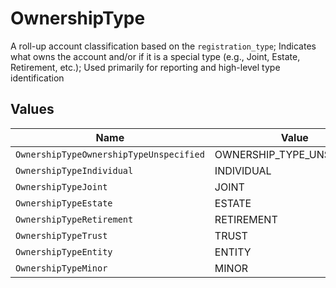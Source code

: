 # OwnershipType

A roll-up account classification based on the `registration_type`; Indicates what owns the account and/or if it is a special type (e.g., Joint, Estate, Retirement, etc.); Used primarily for reporting and high-level type identification


## Values

| Name                                    | Value                                   |
| --------------------------------------- | --------------------------------------- |
| `OwnershipTypeOwnershipTypeUnspecified` | OWNERSHIP_TYPE_UNSPECIFIED              |
| `OwnershipTypeIndividual`               | INDIVIDUAL                              |
| `OwnershipTypeJoint`                    | JOINT                                   |
| `OwnershipTypeEstate`                   | ESTATE                                  |
| `OwnershipTypeRetirement`               | RETIREMENT                              |
| `OwnershipTypeTrust`                    | TRUST                                   |
| `OwnershipTypeEntity`                   | ENTITY                                  |
| `OwnershipTypeMinor`                    | MINOR                                   |